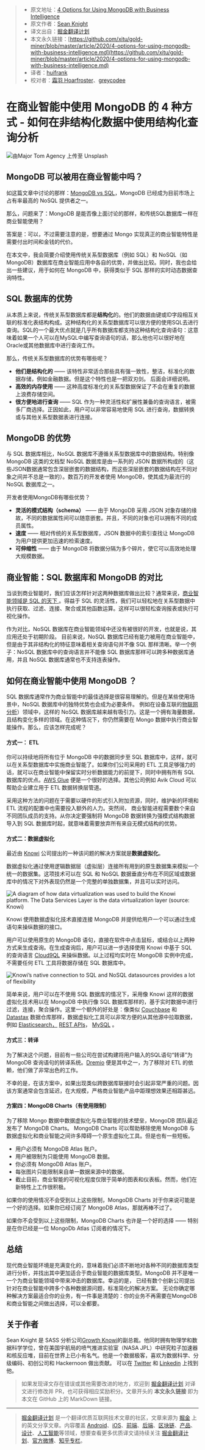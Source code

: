 > * 原文地址：[4 Options for Using MongoDB with Business Intelligence](https://levelup.gitconnected.com/4-options-for-using-mongodb-with-business-intelligence-ec278738b5d2)
> * 原文作者：[Sean Knight](https://medium.com/@sean_24930)
> * 译文出自：[掘金翻译计划](https://github.com/xitu/gold-miner)
> * 本文永久链接：[https://github.com/xitu/gold-miner/blob/master/article/2020/4-options-for-using-mongodb-with-business-intelligence.md](https://github.com/xitu/gold-miner/blob/master/article/2020/4-options-for-using-mongodb-with-business-intelligence.md)
> * 译者：[huifrank](https://github.com/huifrank)
> * 校对者：[霜羽 Hoarfroster](https://github.com/PassionPenguin)、[greycodee](https://github.com/greycodee) 

# 在商业智能中使用 MongoDB 的 4 种方式 - 如何在非结构化数据中使用结构化查询分析

![由[Major Tom Agency](https://unsplash.com/@majortomagency?utm_source=medium&utm_medium=referral) 上传至 [Unsplash](https://unsplash.com?utm_source=medium&utm_medium=referral)](https://cdn-images-1.medium.com/max/2134/0*tm1VLFJIPTSFjBcw)

##  MongoDB 可以被用在商业智能中吗？

如这篇文章中讨论的那样：[MongoDB vs SQL](https://www.knowi.com/blog/mongodb-vs-sql/)，MongoDB 已经成为目前市场上占有率最高的 NoSQL 提供者之一。

那么，问题来了：MongoDB 是能否像上面讨论的那样，和传统SQL数据库一样在商业智能使用？

答案是：可以，不过需要注意的是，想要通过 Mongo 实现真正的商业智能特性是需要付出时间和金钱的代价。

在本文中，我会简要介绍使用传统关系型数据库（例如 SQL）和 NoSQL（如 MongoDB）数据库在商业智能应用中各自的优势，并做出比较。同时，我也会给出一些建议，用于如何在 MongoDB 中，获得类似于 SQL 那样的实时动态数据查询特性。

## SQL 数据库的优势

从本质上来说，传统关系型数据库都是**结构化**的。他们的数据由键或ID字段相互关联的标准化表结构构成。这种结构化的关系型数据库可以很方便的使用SQL去进行查询。SQL的一个最大优点就是几乎所有数据库都支持这种结构化查询语句：这意味着如果一个人可以在MySQL中编写查询语句的话，那么他也可以很好地在Oracle或其他数据库中进行查询工作。

那么，传统关系型数据库的优势有哪些呢？

* **他们是结构化的** —— 该特性非常适合那些具有强一致性，整洁，标准化的数据存储，例如金融数据。但是这个特性也是一把双刃剑。 后面会详细说明。
* **高效的内存使用** ——  这种高度标准化的关系型数据保证了不会在重复的数据上浪费存储空间。
* **很方便地进行查询** —— SQL 作为一种灵活性和扩展性兼备的查询语言，被需多厂商选择。正因如此，用户可以非常容易地使用 SQL 进行查询，数据转换或与其他关系型数据表进行连接。

## MongoDB 的优势

与 SQL 数据库相比，NoSQL 数据库不遵循关系型数据库中的数据结构。特别像 MongoDB 这类的文档型 NoSQL 数据库是由一系列的 JSON 数据所构成的（这些JSON数据通常包含深层嵌套的数据结构，而这些深层嵌套的数据结构在不同对象之间并不总是一致的）。数百万的开发者使用 MongoDB，使其成为最流行的 NoSQL 数据库之一。

开发者使用MongoDB有哪些优势？

* **灵活的模式结构（schema）** —— 由于 MongoDB 采用 JSON 对象存储的缘故，不同的数据属性间可以随意嵌套。并且，不同的对象也可以拥有不同的成员属性。
* **速度** —— 相对传统的关系型数据库，JSON 数据中的索引查找让 MongoDB 为用户提供更加迅速的检索速度。
* **可伸缩性** —— 由于 MongoDB 将数据分隔为多个碎片，使它可以高效地处理大规模数据。

## 商业智能：SQL 数据库和 MongoDB 的对比

当谈到商业智能时，我们应该怎样针对这两种数据库做出比较？通常来说，[商业智能领域是 SQL 的天下 ](https://www.knowi.com/mysql)。得益于 SQL 的灵活性，我们可以轻松地在关系型数据中执行获取、过滤、连接、聚合或其他函数运算。这样可以很轻松查询报表或执行可视化操作。

作为对比，NoSQL 数据库在商业智能领域中还没有被很好的开发，也就是说，其应用还处于初期阶段。 目前来说，NoSQL 数据库已经有能力被用在商业智能中，但是由于其非结构化的特征意味着相关查询语句并不像 SQL 那样清晰。举一个例子：NoSQL 数据库中的查询语言并不能像 SQL 数据库那样可以跨多种数据库通用，并且 NoSQL 数据库通常也不支持连表操作。

## 如何在商业智能中使用 MongoDB ？

SQL 数据库通常作为商业智能中的最佳选择是很容易理解的。但是在某些使用场景中，NoSQL 数据库中的独特优势也会成为必要条件。 例如在设备互联的[物联网分析](https://www.knowi.com/solution/iot-analytics/)）领域中，这样的 NoSQL 数据库越来越有吸引力。这是一个拥有海量数据，且结构变化多样的领域。在这种情况下，你仍然需要在 Mongo 数据中执行商业智能操作。那么，应该怎样完成呢？ 

#### 方式一： ETL

你可以持续地将所有位于 MongoDB 中的数据同步至 SQL 数据库中，这样，就可以在关系型数据库中实施商业智能了。如果你们公司采用的 ETL 工具足够强力的话，就可以在商业智能中保留实时分析数据能力的前提下，同时中拥有所有 SQL 数据库的优点。[AWS Glue](https://www.knowi.com/blog/aws-glue-etl/) 便是一个很好的选择。其他公司例如 Avik Cloud 可以帮助企业建立用于 ETL 数据转换层管道。

采用这种方法的问题在于需要以硬件的形式引入附加资源，同时，维护新的环境和 ETL 流程的配置中也需要投入额外的人力。突然间， 商业智能进程需要数个来自不同团队成员的支持。从你决定要强制将 MongoDB 数据转换为强模式结构数据导入到 SQL 数据库时起，就意味着需要放弃所有来自无模式结构的优势。

#### 方式二：数据虚拟化

最近由 [Knowi](https://www.knowi.com) 公司提出的一种该问题的解决方案就是**数据虚拟化**。

数据虚拟化通过使用逻辑数据层（虚拟层）连接所有用到的原生数据集来模拟一个统一的数据集。这项技术可以在 SQL 和 NoSQL 数据垂直分布在不同区域或数据库中的情况下对外表现仍然是一个完整的单独数据集，并且可以实时访问。

![A diagram of how data virtualization was used to build the Knowi platform. The Data Services Layer is the data virtualization layer (source: [Knowi](https://www.knowi.com/why-knowi))](https://cdn-images-1.medium.com/max/3852/1*RtDIXrYGtUehJW_aT6GLWQ.png)

Knowi 使用数据虚拟化技术直接连接 MongoDB 并提供给用户一个可以通过生成语句来操纵数据的接口。

用户可以使用原生的 MongoDB 语句，直接在软件中点击鼠标，或结合以上两种方式来生成查询。在生成查询后，用户可以进一步选择使用 Knowi 中基于 SQL 的查询语言 [Cloud9QL](https://www.knowi.com/docs/cloud9QL.html) 来操纵数据。以上过程均实时在 MongoDB 实例中完成，不需要任何 ETL 工具将数据存储在 SQL 数据库中。

![Knowi’s native connection to SQL and NoSQL datasources provides a lot of flexibility](https://cdn-images-1.medium.com/max/2560/0*AJt8XmCOk3hG6fu8)

简单来说，用户可以在不使用 SQL 数据库的情况下，采用像 Knowi 这样的数据虚拟化技术用以在 MongoDB 中执行像 SQL 数据库那样的，基于实时数据中进行过滤，连接，聚合操作。这里一个额外的好处是：像类似 [Couchbase](https://www.knowi.com/couchbase) 和 [Datastax](https://www.knowi.com/datastax-enterprise-analytics) 数据仓库那样，数据虚拟化工具可以非常方便的从其他源中拉取数据，例如 [Elasticsearch，](https://www.knowi.com/elasticsearch-analytics) [REST APIs](https://www.knowi.com/rest-api)， [MySQL](https://www.knowi.com/mysql) 。

#### 方式三：转译

为了解决这个问题，目前有一些公司在尝试构建将用户输入的SQL语句“转译”为 MongoDB 查询语句的转译系统。[Dremio](https://www.dremio.com/) 便是其中之一，为了移除对 ETL 的依赖，他们做了非常出色的工作。

不幸的是，在该方案中，如果出现类似跨数据库联接时会引起非常严重的问题。因该方案通常会包含延迟，在大规模，严格商业智能产品中距理想效果还相距甚远。

#### 方案四：MongoDB Charts（有使用限制）

为了移除 Mongo 数据中数据虚拟化与商业智能的技术壁垒，MongoDB 团队最近发布了 MongoDB Charts。 MongoDB Charts 可以帮助移除使用 MongoDB 与数据虚拟化和商业智能之间许多障碍一个原生虚拟化工具。但是也有一些短板。

* 用户必须有 MongoDB Atlas 账户。
* 用户被限制为只能使用 MongoDB 数据。
* 你必须有 MongoDB Atlas 账户。
* 每张图片只能限制来自单一数据来源中的数据。
* 截止目前，商业智能的可视化程度仅限于简单的图表和仪表板。然而，他们在新特性上工作很积极。

如果你的使用情况不会受到以上这些限制，MongoDB Charts 对于你来说可能是一个好的选择。如果你已经订阅了 MongoDB Atlas，那就再棒不过了。

如果你不会受到以上这些限制，MongoDB Charts 也许是一个好的选择 —— 特别是在你已经是一位 MongoDb Atlas 订阅者的情况下。

## 总结

现代商业智能环境是充满变化的，意味着我们必须不断地对各种不同的数据库类型进行分析，并找出其中更加适合于商业智能的数据库类型。MongoDB 并不是唯一一个为商业智能领域中带来冲击的数据库。幸运的是， 已经有数个创新公司提出针对在商业智能中跨多个各种数据源问题，标准简化的解决方案。 无论你确定哪种解决方案最适合你的业务，有一件事是清楚的：你的业务不再需要在MongoDB和商业智能之间做出选择，可以全都要。

## 关于作者

Sean Knight 是 SASS 分析公司[Growth Knowi](https://www.knowi.com/)的副总裁。他同时拥有物理学和数据科学学位，曾在美国宇航局的喷气推进实验室（NASA JPL）中研究粒子加速器和核反应堆，目前在世界上已小有名气。他是一个数据极客，喜欢为数据科学、分级编码、初创公司和 Hackernoon 做出贡献。
可以在 [Twitter](https://twitter.com/SeanLikesData) 和 [Linkedin](https://www.linkedin.com/in/seanlikesdata/) 上找到他。

> 如果发现译文存在错误或其他需要改进的地方，欢迎到 [掘金翻译计划](https://github.com/xitu/gold-miner) 对译文进行修改并 PR，也可获得相应奖励积分。文章开头的 **本文永久链接** 即为本文在 GitHub 上的 MarkDown 链接。

---

> [掘金翻译计划](https://github.com/xitu/gold-miner) 是一个翻译优质互联网技术文章的社区，文章来源为 [掘金](https://juejin.im) 上的英文分享文章。内容覆盖 [Android](https://github.com/xitu/gold-miner#android)、[iOS](https://github.com/xitu/gold-miner#ios)、[前端](https://github.com/xitu/gold-miner#前端)、[后端](https://github.com/xitu/gold-miner#后端)、[区块链](https://github.com/xitu/gold-miner#区块链)、[产品](https://github.com/xitu/gold-miner#产品)、[设计](https://github.com/xitu/gold-miner#设计)、[人工智能](https://github.com/xitu/gold-miner#人工智能)等领域，想要查看更多优质译文请持续关注 [掘金翻译计划](https://github.com/xitu/gold-miner)、[官方微博](http://weibo.com/juejinfanyi)、[知乎专栏](https://zhuanlan.zhihu.com/juejinfanyi)。
